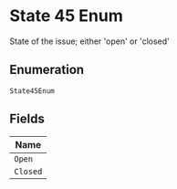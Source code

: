
# State 45 Enum

State of the issue; either 'open' or 'closed'

## Enumeration

`State45Enum`

## Fields

| Name |
|  --- |
| `Open` |
| `Closed` |

